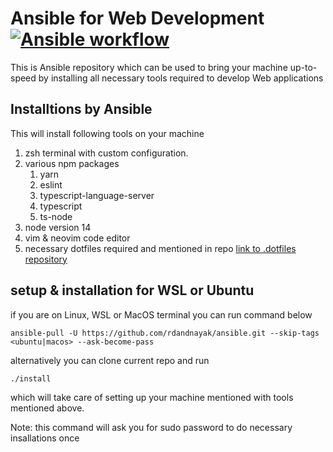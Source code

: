 # Ansible for Web Development [![Ansible workflow](https://github.com/rdandnayak/ansible/actions/workflows/manual.yml/badge.svg)](https://github.com/rdandnayak/ansible/actions/workflows/manual.yml)

This is Ansible repository which can be used to bring your machine up-to-speed by installing all necessary tools required to develop Web applications

## Installtions by Ansible

This will install following tools on your machine

1. zsh terminal with custom configuration.
2. various npm packages
   1. yarn
   2. eslint
   3. typescript-language-server
   4. typescript
   5. ts-node
3. node version 14
4. vim & neovim code editor
5. necessary dotfiles required and mentioned in repo [link to .dotfiles repository](https://github.com/rdandnayak/.dotfiles)

## setup & installation for WSL or Ubuntu

if you are on Linux, WSL or MacOS terminal you can run command below

```
ansible-pull -U https://github.com/rdandnayak/ansible.git --skip-tags <ubuntu|macos> --ask-become-pass
```

alternatively you can clone current repo and run

```
./install
```

which will take care of setting up your machine mentioned with tools mentioned above.

Note:
this command will ask you for sudo password to do necessary insallations once
